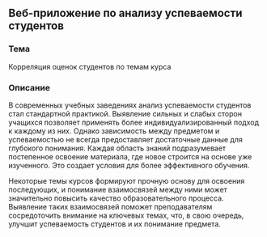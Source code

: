 <h2>Веб-приложение по анализу успеваемости студентов</h2>
<h3>Тема</h3>
<p>Корреляция оценок студентов по темам курса</p>
<h3>Описание</h3>
<p>В современных учебных заведениях анализ успеваемости студентов стал стандартной практикой. Выявление сильных и слабых сторон учащихся позволяет применять более индивидуализированный подход к каждому из них. Однако зависимость между предметом и успеваемостью не всегда предоставляет достаточные данные для глубокого понимания. Каждая область знаний подразумевает постепенное освоение материала, где новое строится на основе уже изученного. Это создает условия для более эффективного обучения.

Некоторые темы курсов формируют прочную основу для освоения последующих, и понимание взаимосвязей между ними может значительно повысить качество образовательного процесса. Выявление таких взаимосвязей поможет преподавателям сосредоточить внимание на ключевых темах, что, в свою очередь, улучшит успеваемость студентов и их понимание предмета.</p>
